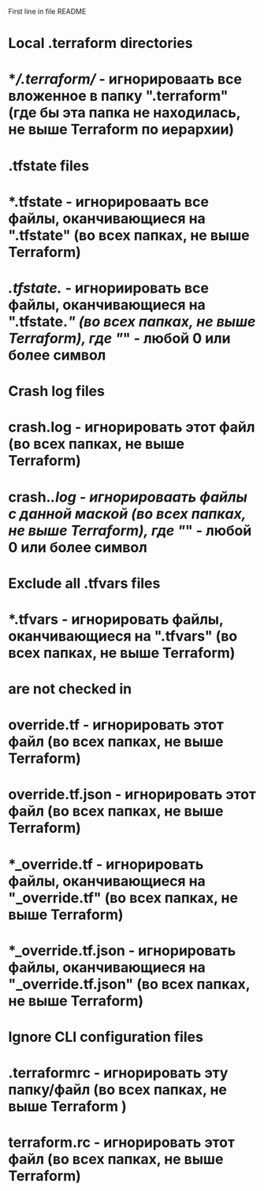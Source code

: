 First line in file README

# Local .terraform directories
# **/.terraform/* - игнорироваать все вложенное в папку ".terraform" (где бы эта папка не находилась, не выше Terraform по иерархии) 

# .tfstate files
# *.tfstate - игнорироваать все файлы, оканчивающиеся на ".tfstate" (во всех папках, не выше Terraform)
# *.tfstate.* - игнориировать все файлы, оканчивающиеся на ".tfstate.*" (во всех папках, не выше Terraform), где "*" - любой 0 или более символ

# Crash log files
# crash.log - игнорировать этот файл (во всех папках, не выше Terraform)
# crash.*.log - игнорироваать файлы с данной маской (во всех папках, не выше Terraform), где "*" - любой 0 или более символ

# Exclude all .tfvars files
# *.tfvars - игнорировать файлы, оканчивающиеся на ".tfvars" (во всех папках, не выше Terraform)

# are not checked in
# override.tf - игнорировать этот файл (во всех папках, не выше Terraform)
# override.tf.json - игнорировать этот файл (во всех папках, не выше Terraform)
# *_override.tf - игнорировать файлы, оканчивающиеся на "_override.tf" (во всех папках, не выше Terraform)
# *_override.tf.json - игнорировать файлы, оканчивающиеся на "_override.tf.json" (во всех папках, не выше Terraform)

# Ignore CLI configuration files
# .terraformrc - игнорировать эту папку/файл (во всех папках, не выше Terraform ) 
# terraform.rc - игнорировать этот файл (во всех папках, не выше Terraform)

